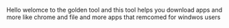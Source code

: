 Hello welomce to the golden tool and this tool helps you download apps and more like chrome and file and more apps that remcomed for windwos users
